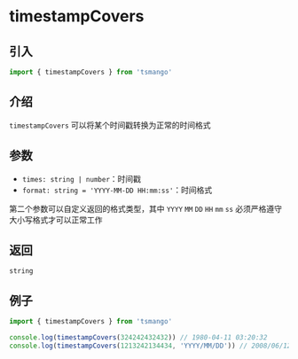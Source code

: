 # timestampCovers

## 引入

```ts
import { timestampCovers } from 'tsmango'
```

## 介绍

`timestampCovers` 可以将某个时间戳转换为正常的时间格式

## 参数

- `times: string | number`：时间戳
- `format: string = 'YYYY-MM-DD HH:mm:ss'`：时间格式

第二个参数可以自定义返回的格式类型，其中 `YYYY` `MM` `DD` `HH` `mm` `ss` 必须严格遵守大小写格式才可以正常工作

## 返回

`string`

## 例子

```ts
import { timestampCovers } from 'tsmango'

console.log(timestampCovers(324242432432)) // 1980-04-11 03:20:32
console.log(timestampCovers(1213242134434, 'YYYY/MM/DD')) // 2008/06/12
```
